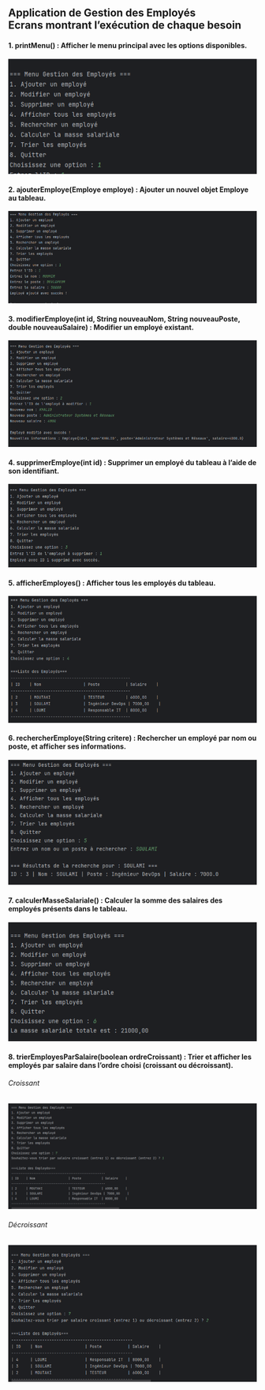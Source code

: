 <h2>Application de Gestion des Employés<br>Ecrans montrant l’exécution de chaque besoin</h2>
<h4>1. printMenu() : Afficher le menu principal avec les options disponibles.</h4>
<img src="Captures/11.png">
<h4>2. ajouterEmploye(Employe employe) : Ajouter un nouvel objet Employe au tableau.</h4>
<img src="Captures/1.png">
<h4>3. modifierEmploye(int id, String nouveauNom, String nouveauPoste, double nouveauSalaire) : Modifier un employé existant.</h4>
<img src="Captures/2.png">
<h4>4. supprimerEmploye(int id) : Supprimer un employé du tableau à l’aide de son identifiant.</h4>
<img src="Captures/3.png">
<h4>5. afficherEmployes() : Afficher tous les employés du tableau.</h4>
<img src="Captures/4.png">
<h4>6. rechercherEmploye(String critere) : Rechercher un employé par nom ou poste, et afficher ses informations.</h4>
<img src="Captures/5.png">
<h4>7. calculerMasseSalariale() : Calculer la somme des salaires des employés présents dans le tableau.</h4>
<img src="Captures/6.png">
<h4>8. trierEmployesParSalaire(boolean ordreCroissant) : Trier et afficher les employés par salaire dans l’ordre choisi (croissant ou décroissant).</h4>
<h6>Croissant</h6>
<img src="Captures/7.png">
<h6>Décroissant</h6>
<img src="Captures/8.png">